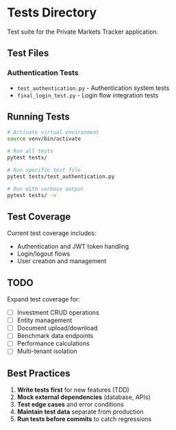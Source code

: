 # Tests Directory

Test suite for the Private Markets Tracker application.

## Test Files

### Authentication Tests
- `test_authentication.py` - Authentication system tests
- `final_login_test.py` - Login flow integration tests

## Running Tests

```bash
# Activate virtual environment
source venv/bin/activate

# Run all tests
pytest tests/

# Run specific test file
pytest tests/test_authentication.py

# Run with verbose output
pytest tests/ -v
```

## Test Coverage

Current test coverage includes:
- Authentication and JWT token handling
- Login/logout flows
- User creation and management

## TODO

Expand test coverage for:
- [ ] Investment CRUD operations
- [ ] Entity management
- [ ] Document upload/download
- [ ] Benchmark data endpoints
- [ ] Performance calculations
- [ ] Multi-tenant isolation

## Best Practices

1. **Write tests first** for new features (TDD)
2. **Mock external dependencies** (database, APIs)
3. **Test edge cases** and error conditions
4. **Maintain test data** separate from production
5. **Run tests before commits** to catch regressions
